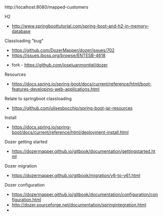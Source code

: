 http://localhost:8080/mapped-customers

H2
- http://www.springboottutorial.com/spring-boot-and-h2-in-memory-database

Classloading "bug"
- https://github.com/DozerMapper/dozer/issues/702
- https://issues.jboss.org/browse/ENTESB-4618
* fork - https://github.com/josejuanmontiel/dozer

Resources
- https://docs.spring.io/spring-boot/docs/current/reference/html/boot-features-developing-web-applications.html

Relate to springboot classloading
- https://github.com/ulisesbocchio/spring-boot-jar-resources

Install
- https://docs.spring.io/spring-boot/docs/current/reference/html/deployment-install.html

Dozer getting started
- https://dozermapper.github.io/gitbook/documentation/gettingstarted.html

Dozer migration
- https://dozermapper.github.io/gitbook/migration/v6-to-v61.html

Dozer configuration
- https://dozermapper.github.io/gitbook/documentation/configuration/configuration.html
- http://dozer.sourceforge.net/documentation/springintegration.html
- 